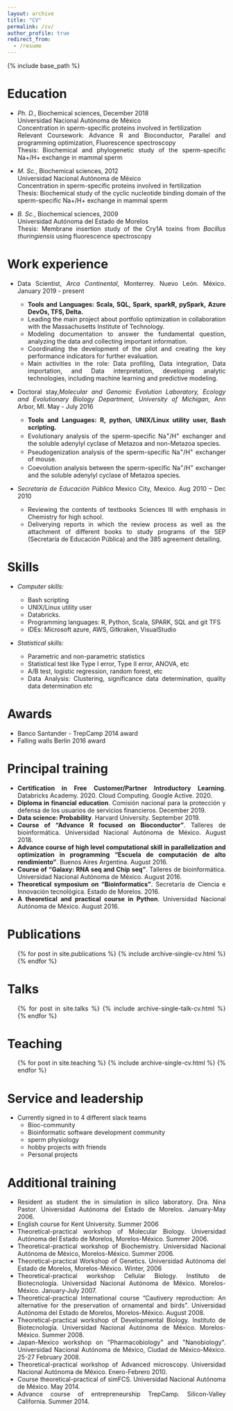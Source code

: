```yaml
---
layout: archive
title: "CV"
permalink: /cv/
author_profile: true
redirect_from:
  - /resume
---
```


{% include base_path %}

<div style="text-align: justify">
  <div markdown = "1">

Education
======
* _Ph. D._, Biochemical sciences, December 2018 <br/>
Universidad Nacional Autónoma de México <br/>
Concentration in sperm-specific proteins involved in fertilization <br/>
Relevant Coursework: Advance R and Bioconductor, Parallel and programming optimization, Fluorescence spectroscopy <br/>
Thesis: Biochemical and phylogenetic study of the sperm-specific Na+/H+ exchange in mammal sperm

* _M. Sc._, Biochemical sciences, 2012 <br/>
Universidad Nacional Autónoma de México <br/>
Concentration in sperm-specific proteins involved in fertilization <br/>
Thesis: Biochemical study of the cyclic nucleotide binding domain of the sperm-specific Na+/H+ exchange in mammal sperm

* _B. Sc._, Biochemical sciences, 2009 <br/>
Universidad Autónoma del Estado de Morelos <br/>
Thesis: Membrane insertion study of the Cry1A toxins from _Bacillus thuringiensis_ using fluorescence spectroscopy

Work experience
======
* Data Scientist, _Arca Continental_, Monterrey. Nuevo León. México. January 2019 - present
  * **Tools and Languages: Scala, SQL, Spark, sparkR, pySpark, Azure DevOs, TFS, Delta.**
  * Leading the main project about portfolio optimization in collaboration with the Massachusetts Institute of Technology.
  * Modeling documentation to answer the fundamental question, analyzing the data and collecting important information.
  * Coordinating the development of the pilot and creating the key performance indicators for further evaluation.
  * Main activities in the role: Data profiling, Data integration, Data importation, and Data interpretation, developing analytic technologies, including machine learning and predictive modeling.


* Doctoral stay,_Molecular and Genomic Evolution Laboratory, Ecology and Evolutionary Biology Department, University of Michigan_, Ann Arbor, MI. May - July 2016
  * **Tools and Languages: R, python, UNIX/Linux utility user, Bash scripting.**
  * Evolutionary analysis of the sperm-specific Na<sup>+</sup>/H<sup>+</sup> exchanger and the soluble adenylyl cyclase of Metazoa and non-Metazoa species.
  * Pseudogenization analysis of the sperm-specific Na<sup>+</sup>/H<sup>+</sup> exchanger of mouse.
  * Coevolution analysis between the sperm-specific Na<sup>+</sup>/H<sup>+</sup> exchanger and the soluble adenylyl cyclase of Metazoa species.

* _Secretaría de Educación Pública_ Mexico City, Mexico. Aug 2010 – Dec 2010
  * Reviewing the contents of textbooks Sciences III with emphasis in Chemistry for high school.
  * Deliverying reports in which the review process as well as the attachment of different books to study programs of the SEP (Secretaría de Educación Pública) and the 385 agreement detailing.

Skills
======

* _Computer skills:_
  * Bash scripting
  * UNIX/Linux utility user
  * Databricks.
  * Programming languages: R, Python, Scala, SPARK, SQL and git 
  TFS
  * IDEs: Microsoft azure, AWS, Gitkraken, VisualStudio

* _Statistical skills:_
  * Parametric and non-parametric statistics
  * Statistical test like Type I error, Type II error,  ANOVA, etc
  * A/B test, logistic regression, random forest, etc
  * Data Analysis: Clustering, significance data determination, quality data determination etc

Awards
======
  * Banco Santander - TrepCamp 2014 award
  * Falling walls Berlin 2016 award

Principal training
======
* **Certification in Free Customer/Partner Introductory Learning**. Databricks Academy. 2020.
Cloud Computing. Google Active. 2020.
* **Diploma in financial education**. Comisión nacional para la protección y defensa de los usuarios de servicios financieros. December 2019.
* **Data science: Probability**. Harvard University. September 2019.
* **Course of “Advance R focused on Bioconductor”**. Talleres de bioinformática. Universidad Nacional Autónoma de México. August 2018.
* **Advance course of high level computational skill in parallelization and optimization in programming “Escuela de computación de alto rendimiento”**. Buenos Aires Argentina. August 2016.
* **Course of “Galaxy: RNA seq and Chip seq”**. Talleres de bioinformática. Universidad Nacional Autónoma de México. August 2016.
* **Theoretical symposium on “Bioinformatics”**. Secretaría de Ciencia e Innovación tecnológica.  Estado de Morelos. 2016.
* **A theoretical and practical course in Python**. Universidad Nacional Autónoma de México. August 2016.

Publications
======
  <ul>{% for post in site.publications %}
    {% include archive-single-cv.html %}
  {% endfor %}</ul>

Talks
======
  <ul>{% for post in site.talks %}
    {% include archive-single-talk-cv.html %}
  {% endfor %}</ul>

Teaching
======
  <ul>{% for post in site.teaching %}
    {% include archive-single-cv.html %}
  {% endfor %}</ul>

Service and leadership
======
* Currently signed in to 4 different slack teams
  * Bioc-community
  * Bioinformatic software development community
  * sperm physiology
  * hobby projects with friends
  * Personal projects

Additional training
======

* Resident as student the in simulation in silico laboratory. Dra. Nina Pastor. Universidad Autónoma del Estado de Morelos. January-May 2006.
* English course for Kent University. Summer 2006
* Theoretical-practical workshop of Molecular Biology. Universidad Autónoma del Estado de Morelos, Morelos-México. Summer 2006.
* Theoretical-practical workshop of Biochemistry. Universidad Nacional Autónoma de México, Morelos-México. Summer 2006.
* Theoretical-practical Workshop of Genetics. Universidad Autónoma del Estado de Morelos, Morelos-México. Winter, 2006
* Theoretical-practical workshop Cellular Biology. Instituto de Biotecnología. Universidad Nacional Autónoma de México. Morelos-México. January-July 2007.
* Theoretical-practical International course “Cautivery reproduction: An alternative for the preservation of ornamental and birds”. Universidad Autónoma del Estado de Morelos, Morelos-México. August 2008.
* Theoretical-practical workshop  of Developmental Biology. Instituto de Biotecnología. Universidad Nacional Autónoma de México. Morelos-México. Summer 2008.
* Japan-Mexico workshop on "Pharmacobiology" and "Nanobiology". Universidad Nacional Autónoma de México, Ciudad de México-México. 25-27 February 2008.
* Theoretical-practical workshop of Advanced microscopy. Universidad Nacional Autónoma de México. Enero-Febrero 2010.
* Course theoretical-practical of simFCS. Universidad Nacional Autónoma de México. May 2014.
* Advance course of entrepreneurship TrepCamp. Silicon-Valley California. Summer 2014.
  </div>
</div>
